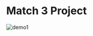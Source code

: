 # Match 3 Project

![demo1](https://user-images.githubusercontent.com/44851397/54468551-dbd3b380-479e-11e9-871c-f33d291c0aa4.gif)

